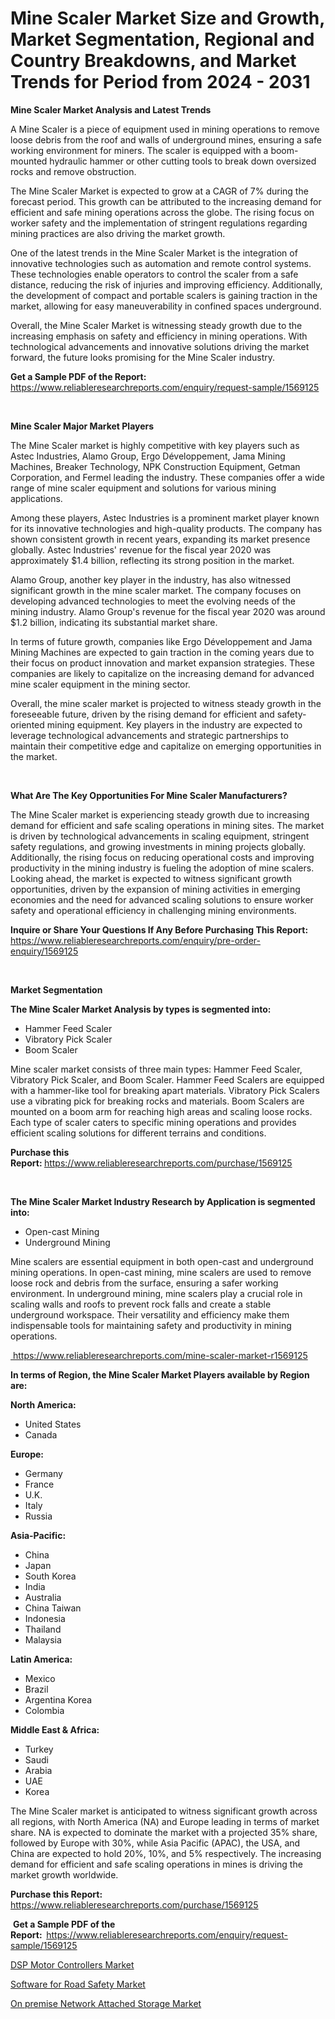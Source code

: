 <p><h1>Mine Scaler Market Size and Growth, Market Segmentation, Regional and Country Breakdowns, and Market Trends for Period from 2024 -  2031</h1></p><p><strong>Mine Scaler Market Analysis and Latest Trends</strong></p>
<p><p>A Mine Scaler is a piece of equipment used in mining operations to remove loose debris from the roof and walls of underground mines, ensuring a safe working environment for miners. The scaler is equipped with a boom-mounted hydraulic hammer or other cutting tools to break down oversized rocks and remove obstruction.</p><p>The Mine Scaler Market is expected to grow at a CAGR of 7% during the forecast period. This growth can be attributed to the increasing demand for efficient and safe mining operations across the globe. The rising focus on worker safety and the implementation of stringent regulations regarding mining practices are also driving the market growth.</p><p>One of the latest trends in the Mine Scaler Market is the integration of innovative technologies such as automation and remote control systems. These technologies enable operators to control the scaler from a safe distance, reducing the risk of injuries and improving efficiency. Additionally, the development of compact and portable scalers is gaining traction in the market, allowing for easy maneuverability in confined spaces underground.</p><p>Overall, the Mine Scaler Market is witnessing steady growth due to the increasing emphasis on safety and efficiency in mining operations. With technological advancements and innovative solutions driving the market forward, the future looks promising for the Mine Scaler industry.</p></p>
<p><strong>Get a Sample PDF of the Report:&nbsp;</strong> <a href="https://www.reliableresearchreports.com/enquiry/request-sample/1569125">https://www.reliableresearchreports.com/enquiry/request-sample/1569125</a></p>
<p>&nbsp;</p>
<p><strong>Mine Scaler Major Market Players</strong></p>
<p><p>The Mine Scaler market is highly competitive with key players such as Astec Industries, Alamo Group, Ergo Développement, Jama Mining Machines, Breaker Technology, NPK Construction Equipment, Getman Corporation, and Fermel leading the industry. These companies offer a wide range of mine scaler equipment and solutions for various mining applications.</p><p>Among these players, Astec Industries is a prominent market player known for its innovative technologies and high-quality products. The company has shown consistent growth in recent years, expanding its market presence globally. Astec Industries' revenue for the fiscal year 2020 was approximately $1.4 billion, reflecting its strong position in the market.</p><p>Alamo Group, another key player in the industry, has also witnessed significant growth in the mine scaler market. The company focuses on developing advanced technologies to meet the evolving needs of the mining industry. Alamo Group's revenue for the fiscal year 2020 was around $1.2 billion, indicating its substantial market share.</p><p>In terms of future growth, companies like Ergo Développement and Jama Mining Machines are expected to gain traction in the coming years due to their focus on product innovation and market expansion strategies. These companies are likely to capitalize on the increasing demand for advanced mine scaler equipment in the mining sector.</p><p>Overall, the mine scaler market is projected to witness steady growth in the foreseeable future, driven by the rising demand for efficient and safety-oriented mining equipment. Key players in the industry are expected to leverage technological advancements and strategic partnerships to maintain their competitive edge and capitalize on emerging opportunities in the market.</p></p>
<p>&nbsp;</p>
<p><strong>What Are The Key Opportunities For Mine Scaler Manufacturers?</strong></p>
<p><p>The Mine Scaler market is experiencing steady growth due to increasing demand for efficient and safe scaling operations in mining sites. The market is driven by technological advancements in scaling equipment, stringent safety regulations, and growing investments in mining projects globally. Additionally, the rising focus on reducing operational costs and improving productivity in the mining industry is fueling the adoption of mine scalers. Looking ahead, the market is expected to witness significant growth opportunities, driven by the expansion of mining activities in emerging economies and the need for advanced scaling solutions to ensure worker safety and operational efficiency in challenging mining environments.</p></p>
<p><strong>Inquire or Share Your Questions If Any Before Purchasing This Report:</strong> <a href="https://www.reliableresearchreports.com/enquiry/pre-order-enquiry/1569125">https://www.reliableresearchreports.com/enquiry/pre-order-enquiry/1569125</a></p>
<p>&nbsp;</p>
<p><strong>Market Segmentation</strong></p>
<p><strong>The Mine Scaler Market Analysis by types is segmented into:</strong></p>
<p><ul><li>Hammer Feed Scaler</li><li>Vibratory Pick Scaler</li><li>Boom Scaler</li></ul></p>
<p><p>Mine scaler market consists of three main types: Hammer Feed Scaler, Vibratory Pick Scaler, and Boom Scaler. Hammer Feed Scalers are equipped with a hammer-like tool for breaking apart materials. Vibratory Pick Scalers use a vibrating pick for breaking rocks and materials. Boom Scalers are mounted on a boom arm for reaching high areas and scaling loose rocks. Each type of scaler caters to specific mining operations and provides efficient scaling solutions for different terrains and conditions.</p></p>
<p><strong>Purchase this Report:&nbsp;</strong><a href="https://www.reliableresearchreports.com/purchase/1569125">https://www.reliableresearchreports.com/purchase/1569125</a></p>
<p>&nbsp;</p>
<p><strong>The Mine Scaler Market Industry Research by Application is segmented into:</strong></p>
<p><ul><li>Open-cast Mining</li><li>Underground Mining</li></ul></p>
<p><p>Mine scalers are essential equipment in both open-cast and underground mining operations. In open-cast mining, mine scalers are used to remove loose rock and debris from the surface, ensuring a safer working environment. In underground mining, mine scalers play a crucial role in scaling walls and roofs to prevent rock falls and create a stable underground workspace. Their versatility and efficiency make them indispensable tools for maintaining safety and productivity in mining operations.</p></p>
<p><a href="https://www.reliableresearchreports.com/mine-scaler-market-r1569125">&nbsp;https://www.reliableresearchreports.com/mine-scaler-market-r1569125</a></p>
<p><strong>In terms of Region, the Mine Scaler Market Players available by Region are:</strong></p>
<p>
    <p> <strong> North America: </strong>
        <ul>
            <li>United States</li>
            <li>Canada</li>
        </ul>
        </p> 
    <p> <strong> Europe: </strong>
        <ul>
            <li>Germany</li>
            <li>France</li>
            <li>U.K.</li>
            <li>Italy</li>
            <li>Russia</li>
        </ul>
        </p> 
    <p> <strong> Asia-Pacific: </strong>
        <ul>
            <li>China</li>
            <li>Japan</li>
            <li>South Korea</li>
            <li>India</li>
            <li>Australia</li>
            <li>China Taiwan</li>
            <li>Indonesia</li>
            <li>Thailand</li>
            <li>Malaysia</li>
        </ul>
        </p> 
    <p> <strong> Latin America: </strong>
        <ul>
            <li>Mexico</li>
            <li>Brazil</li>
            <li>Argentina Korea</li>
            <li>Colombia</li>
        </ul>
        </p> 
    <p> <strong> Middle East & Africa: </strong>
        <ul>
            <li>Turkey</li>
            <li>Saudi</li>
            <li>Arabia</li>
            <li>UAE</li>
            <li>Korea</li>
        </ul>
    </p>
    </p>
<p><p>The Mine Scaler market is anticipated to witness significant growth across all regions, with North America (NA) and Europe leading in terms of market share. NA is expected to dominate the market with a projected 35% share, followed by Europe with 30%, while Asia Pacific (APAC), the USA, and China are expected to hold 20%, 10%, and 5% respectively. The increasing demand for efficient and safe scaling operations in mines is driving the market growth worldwide.</p></p>
<p><strong>Purchase this Report: </strong><a href="https://www.reliableresearchreports.com/purchase/1569125">https://www.reliableresearchreports.com/purchase/1569125</a></p>
<p>&nbsp;<strong>Get a Sample PDF of the Report:&nbsp;&nbsp;</strong><a href="https://www.reliableresearchreports.com/enquiry/request-sample/1569125">https://www.reliableresearchreports.com/enquiry/request-sample/1569125</a></p>
<p><strong></strong></p>
<p><p><a href="https://www.linkedin.com/pulse/dsp-motor-controllers-market-trends-forecast-competitive-analysis-vjjye?trackingId=YQjj1MTEhcdB%2FGq2KnPbiw%3D%3D">DSP Motor Controllers Market</a></p><p><a href="https://www.linkedin.com/pulse/software-road-safety-market-outlook-industry-overview-forecast-wawxe?trackingId=TlV60fqxugxqKdSQZ3yPOA%3D%3D">Software for Road Safety Market</a></p><p><a href="https://www.linkedin.com/pulse/premise-network-attached-storage-market-exploring-share-trends-hzkje?trackingId=5nMoDzfzI97gxvZyb4ixQA%3D%3D">On premise Network Attached Storage Market</a></p></p>